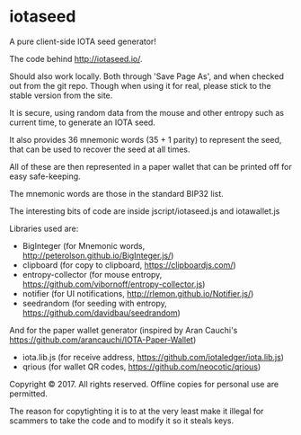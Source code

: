 # iotaseed
A pure client-side IOTA seed generator!

The code behind http://iotaseed.io/.

Should also work locally. Both through 'Save Page As', and when checked
out from the git repo. Though when using it for real, please stick to
the stable version from the site.

It is secure, using random data from the mouse and other entropy such
as current time, to generate an IOTA seed.

It also provides 36 mnemonic words (35 + 1 parity) to represent the
seed, that can be used to recover the seed at all times.

All of these are then represented in a paper wallet that can be
printed off for easy safe-keeping.

The mnemonic words are those in the standard BIP32 list.

The interesting bits of code are inside jscript/iotaseed.js and iotawallet.js

Libraries used are:

* BigInteger (for Mnemonic words, http://peterolson.github.io/BigInteger.js/)
* clipboard (for copy to clipboard, https://clipboardjs.com/)
* entropy-collector (for mouse entropy, https://github.com/vibornoff/entropy-collector.js)
* notifier (for UI notifications, http://rlemon.github.io/Notifier.js/)
* seedrandom (for seeding with entropy, https://github.com/davidbau/seedrandom)

And for the paper wallet generator (inspired by Aran Cauchi's
https://github.com/arancauchi/IOTA-Paper-Wallet)

* iota.lib.js (for receive address, https://github.com/iotaledger/iota.lib.js)
* qrious (for wallet QR codes, https://github.com/neocotic/qrious)

Copyright © 2017. All rights reserved. Offline copies for personal use
are permitted.

The reason for copytighting it is to at the very least make it illegal
for scammers to take the code and to modify it so it steals keys.
